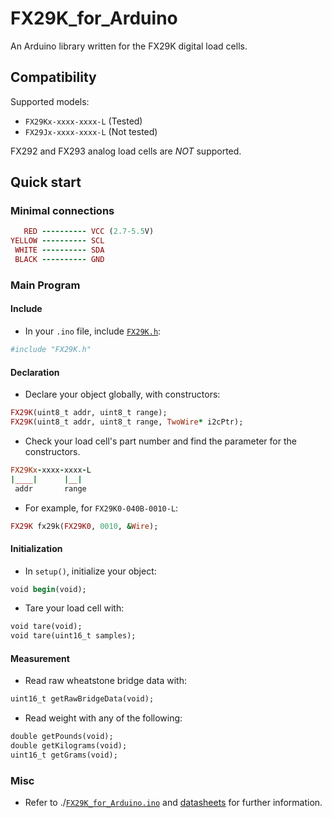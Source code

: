 # FX29K_for_Arduino
An Arduino library written for the FX29K digital load cells.

## Compatibility
Supported models:
* `FX29Kx-xxxx-xxxx-L` (Tested)
* `FX29Jx-xxxx-xxxx-L` (Not tested)

FX292 and FX293 analog load cells are *NOT* supported.

## Quick start
### Minimal connections
```ruby
   RED ---------- VCC (2.7-5.5V)
YELLOW ---------- SCL
 WHITE ---------- SDA
 BLACK ---------- GND
```
### Main Program
#### Include
* In your `.ino` file, include [`FX29K.h`](./FX29K.h):
```ruby
#include "FX29K.h"
```
#### Declaration
* Declare your object globally, with constructors:
```ruby  
FX29K(uint8_t addr, uint8_t range);
FX29K(uint8_t addr, uint8_t range, TwoWire* i2cPtr);
```
* Check your load cell's part number and find the parameter for the constructors.
```ruby
FX29Kx-xxxx-xxxx-L
|____|      |__|
 addr       range
```
* For example, for `FX29K0-040B-0010-L`:
```ruby
FX29K fx29k(FX29K0, 0010, &Wire);
```
#### Initialization
* In `setup()`, initialize your object:
```ruby
void begin(void);
```
* Tare your load cell with:
```ruby
void tare(void);
void tare(uint16_t samples);
```
#### Measurement
* Read raw wheatstone bridge data with:
```ruby
uint16_t getRawBridgeData(void);
```
* Read weight with any of the following:
```ruby
double getPounds(void);
double getKilograms(void);
uint16_t getGrams(void);
```
### Misc
* Refer to ./[`FX29K_for_Arduino.ino`](./FX29_for_Arduino.ino) and [datasheets](https://www.te.com/commerce/DocumentDelivery/DDEController?Action=showdoc&DocId=Data+Sheet%7FFX29%7FA5%7Fpdf%7FEnglish%7FENG_DS_FX29_A5.pdf%7FCAT-FSE0006) for further information.
